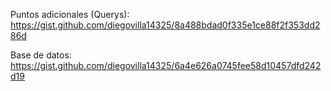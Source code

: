 Puntos adicionales (Querys):
https://gist.github.com/diegovilla14325/8a488bdad0f335e1ce88f2f353dd286d

Base de datos:
https://gist.github.com/diegovilla14325/6a4e626a0745fee58d10457dfd242d19
